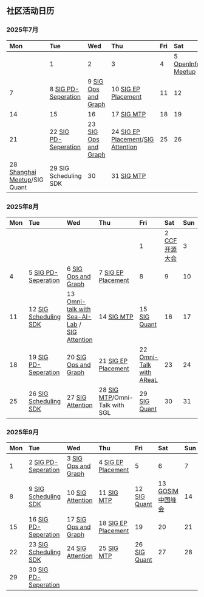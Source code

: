 ## 社区活动日历

### 2025年7月

|Mon|Tue|Wed|Thu|Fri|Sat|Sun|
| :---------------------- | :--------------------- | :---------------------- | :---------------------- | :--------------------- | :---------------------- | :---------------------- |
|   |1  |2  |3  |4  |5 [OpenInfra Meetup](events/README.md#业界会议参与) |6  |
|7  |8 [SIG PD-Seperation](sigs/sig-pd-seperation.md) |9 [SIG Ops and Graph](sigs/sig-ops-and-graph.md) |10 [SIG EP Placement](sigs/sig-ep-placement.md) |11  |12  |13 |
|14 |15 |16 |17 [SIG MTP](sigs/sig-mtp.md)|18 |19 |20 |
|21 |22 [SIG PD-Seperation](sigs/sig-pd-seperation.md)|23 [SIG Ops and Graph](sigs/sig-ops-and-graph.md) |24 [SIG EP Placement](sigs/sig-ep-placement.md)/[SIG Attention](sigs/sig-attention.md)|25 |26 |27 |
|28 [Shanghai Meetup](events/README.md#社区meetup)/SIG Quant|29 SIG Scheduling SDK|30 |31 [SIG MTP](sigs/sig-mtp.md)|  |  |  |

### 2025年8月

|Mon|Tue|Wed|Thu|Fri|Sat|Sun|
| :---------------------- | :--------------------- | :---------------------- | :---------------------- | :--------------------- | :---------------------- | :---------------------- |
|   |   |   |   |1  |2 [CCF开源大会]((events/README.md#业界会议参与)) |3  |
|4  |5 [SIG PD-Seperation](sigs/sig-pd-seperation.md) |6 [SIG Ops and Graph](sigs/sig-ops-and-graph.md)|7 [SIG EP Placement](sigs/sig-ep-placement.md) |8 |9  |10  |
|11 |12 [SIG Scheduling SDK](sigs/sig-scheduling-sdk.md)|13 [Omni-talk with Sea-AI-Lab](https://gitee.com/omniai/community/blob/master/events/README.md#%E7%AC%AC%E4%B8%80%E6%9C%9F%E6%B5%81%E6%B0%B4%E7%BA%BF%E5%B9%B6%E8%A1%8C%E7%A0%94%E7%A9%B6) / [SIG Attention](sigs/sig-attention.md) |14 [SIG MTP](sigs/sig-mtp.md)|15 [SIG Quant](sigs/sig-quant.md) |16|17|
|18|19 [SIG PD-Seperation](sigs/sig-pd-seperation.md)|20 [SIG Ops and Graph](sigs/sig-ops-and-graph.md)|21 [SIG EP Placement](sigs/sig-ep-placement.md)|22 [Omni-Talk with AReaL](https://gitee.com/omniai/community/blob/master/events/README.md#%E7%AC%AC%E4%BA%8C%E6%9C%9F%E5%BC%82%E6%AD%A5rl%E6%A1%86%E6%9E%B6areal) |23|24|
|25 |26 [SIG Scheduling SDK](sigs/sig-scheduling-sdk.md)|27 [SIG Attention](sigs/sig-attention.md)|28 [SIG MTP](sigs/sig-mtp.md)/Omni-Talk with SGL |29 [SIG Quant](sigs/sig-quant.md) |30|31|

### 2025年9月

|Mon|Tue|Wed|Thu|Fri|Sat|Sun|
| :---------------------- | :--------------------- | :---------------------- | :---------------------- | :--------------------- | :---------------------- | :---------------------- |
|1|2 [SIG PD-Seperation](sigs/sig-pd-seperation.md)|3 [SIG Ops and Graph](sigs/sig-ops-and-graph.md)|4 [SIG EP Placement](sigs/sig-ep-placement.md)|5|6|7|
|8 |9 [SIG Scheduling SDK](sigs/sig-scheduling-sdk.md) |10 [SIG Attention](sigs/sig-attention.md)|11 [SIG MTP](sigs/sig-mtp.md) |12 [SIG Quant](sigs/sig-quant.md)|13 [GOSIM中国峰会](https://hangzhou2025.gosim.org/)|14|
|15|16 [SIG PD-Seperation](sigs/sig-pd-seperation.md)|17 [SIG Ops and Graph](sigs/sig-ops-and-graph.md)|18 [SIG EP Placement](sigs/sig-ep-placement.md)|19|20|21|
|22|23 [SIG Scheduling SDK](sigs/sig-scheduling-sdk.md) |24 [SIG Attention](sigs/sig-attention.md) |25 [SIG MTP](sigs/sig-mtp.md) |26 [SIG Quant](sigs/sig-quant.md)|27|28|
|29|30 [SIG PD-Seperation](sigs/sig-pd-seperation.md)||||||